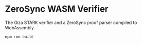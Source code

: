 # ZeroSync WASM Verifier
The Giza STARK verifier and a ZeroSync proof parser compiled to WebAssembly.



```
npm run build
```